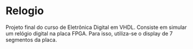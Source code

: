 # Relogio
Projeto final do curso de Eletrônica Digital em VHDL. Consiste em simular um relógio digital na placa FPGA. Para isso, utiliza-se o display de 7 segmentos da placa.

